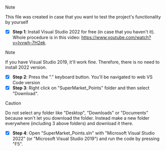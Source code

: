 > [!NOTE] 
> This file was created in case that you want to test the project's functionality by yourself

- [x] **Step 1**: Install Visual Studio 2022 for free (in case that you haven't it). Whole procedure is in this video: https://www.youtube.com/watch?v=Ivvwh-7H2ek. 
> [!NOTE]
> If you have Visual Studio 2019, it'll work fine. Therefore, there is no need to install 2022 version.
- [x] **Step 2**: Press the "." keyboard button. You'll be navigated to web VS Code version
- [x] **Step 3**: Right click on "SuperMarket_Points" folder and then select "Download". 
> [!CAUTION] 
> Do not select any folder like "Desktop", "Downloads" or "Documents" because won't let you download the folder. Instead make a new folder everywhere (including 3 above folders) and download it there.
- [x] **Step 4**: Open "SuperMarket_Points.sln" with "Microsoft Visual Studio 2022" (or "Microsoft Visual Studio 2019") and run the code by 
                  pressing "F5".